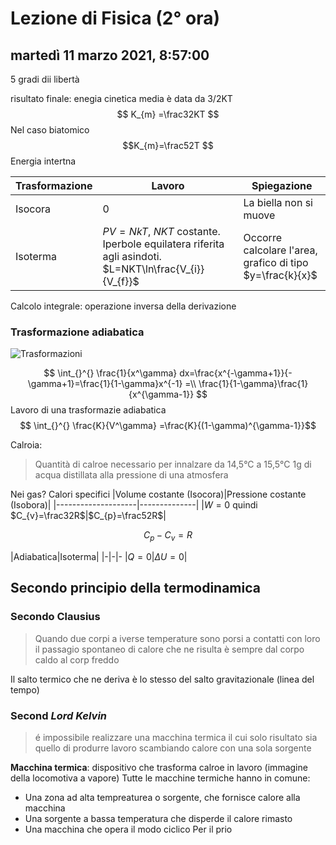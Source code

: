 # Lezione di Fisica (2° ora)

## martedì 11 marzo 2021, 8:57:00

5 gradi dii libertà

risultato finale:
enegia cinetica media è data da 3/2KT
$$
K_{m} =\frac32KT
$$
Nel caso biatomico
$$K_{m}=\frac52T
$$
Energia intertna

|Trasformazione|Lavoro|Spiegazione|
|------------------|--------|------|
|Isocora|0|La biella non si muove|
|Isoterma| $PV=NkT$, $NKT$ costante. Iperbole equilatera riferita agli asindoti. $L=NKT\ln\frac{V_{i}}{V_{f}}$|Occorre calcolare l'area, grafico di tipo $y=\frac{k}{x}$|


Calcolo integrale: operazione inversa della derivazione
### Trasformazione adiabatica
![Trasformazioni](https://i.imgur.com/VRoBmrz.jpg)

$$
\int_{}^{} \frac{1}{x^\gamma} dx=\frac{x^{-\gamma+1}}{-\gamma+1}=\frac{1}{1-\gamma}x^{-1} =\\
\frac{1}{1-\gamma}\frac{1}{x^{\gamma-1}}
$$
Lavoro di una trasformazie adiabatica
$$
\int_{}^{} \frac{K}{V^\gamma} =\frac{K}{(1-\gamma)^{\gamma-1}}$$

Calroia:

> Quantità di calroe necessario per innalzare da 14,5°C a 15,5°C 1g di acqua distillata alla pressione di una atmosfera

Nei gas?
Calori specifici
|Volume costante (Isocora)|Pressione costante (Isobora)|
|--------------------|--------------|
|$W=0$ quindi $C_{v}=\frac32R$|$C_{p}=\frac52R$|

$$
C_{p}-C_{v}=R
$$

|Adiabatica|Isoterma|
|-|-|-
|$Q=0$|$\Delta U=0$|

## Secondo principio della termodinamica

### Secondo Clausius

> Quando due corpi a iverse temperature sono porsi a contatti con loro il passagio spontaneo di calore che ne risulta è sempre dal corpo caldo al corp freddo

Il salto termico che ne deriva è lo stesso del salto gravitazionale (linea del tempo)

### Second *Lord Kelvin*

> é impossibile realizzare una macchina termica il cui solo risultato sia quello di produrre lavoro scambiando calore con una sola sorgente

**Macchina termica**: dispositivo che trasforma calroe in lavoro (immagine della locomotiva a vapore)
Tutte le macchine termiche hanno in comune:
* Una zona ad alta tempreaturea o sorgente, che fornisce calore alla macchina
* Una sorgente a bassa temperatura che disperde il calore rimasto
* Una macchina che opera il modo ciclico
Per il prio
<!--stackedit_data:
eyJoaXN0b3J5IjpbLTEyOTIyNTgxNTgsMjY2MjM0NDMzLC00OT
E3OTkzOTRdfQ==
-->